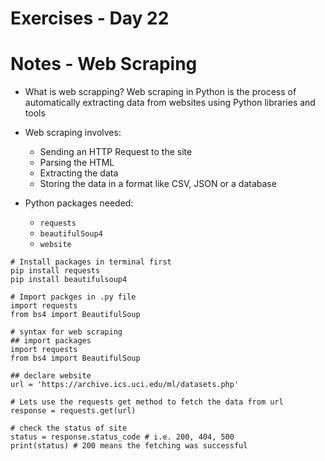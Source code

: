 <!-- Day 22: 30 Days of python programming -->

# Exercises - Day 22

# Notes - Web Scraping
- What is web scrapping? Web scraping in Python is the process of automatically extracting data from websites using Python libraries and tools

- Web scraping involves:
    - Sending an HTTP Request to the site
    - Parsing the HTML
    - Extracting the data
    - Storing the data in a format like CSV, JSON or a database

- Python packages needed:
    - `requests`
    - `beautifulSoup4`
    - `website`

```
# Install packages in terminal first
pip install requests
pip install beautifulsoup4
```

```
# Import packges in .py file
import requests
from bs4 import BeautifulSoup
```

```
# syntax for web scraping
## import packages
import requests 
from bs4 import BeautifulSoup

## declare website
url = 'https://archive.ics.uci.edu/ml/datasets.php'

# Lets use the requests get method to fetch the data from url
response = requests.get(url)

# check the status of site
status = response.status_code # i.e. 200, 404, 500
print(status) # 200 means the fetching was successful

